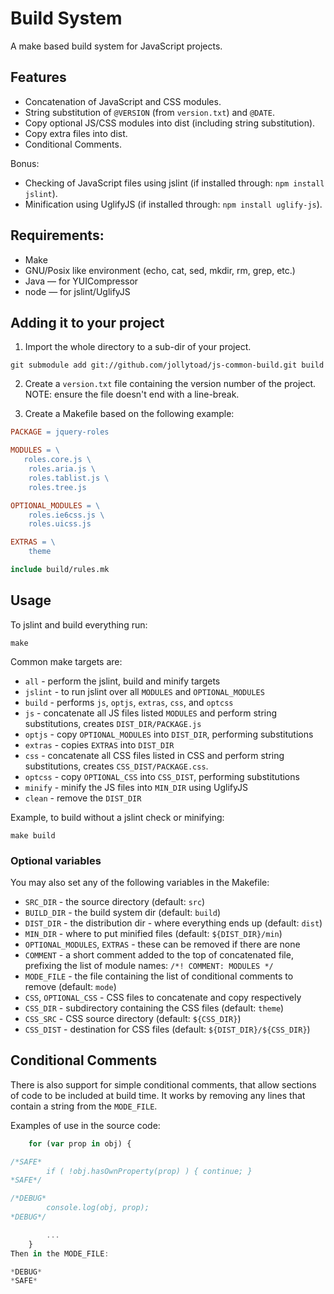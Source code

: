 # Build System

A make based build system for JavaScript projects.

## Features

* Concatenation of JavaScript and CSS modules.
* String substitution of `@VERSION` (from `version.txt`) and `@DATE`.
* Copy optional JS/CSS modules into dist (including string substitution).
* Copy extra files into dist.
* Conditional Comments.

Bonus:
    
* Checking of JavaScript files using jslint (if installed through: `npm install jslint`).
* Minification using UglifyJS (if installed through: `npm install uglify-js`).

## Requirements:
 * Make
 * GNU/Posix like environment (echo, cat, sed, mkdir, rm, grep, etc.)
 * Java — for YUICompressor
 * node — for jslint/UglifyJS

## Adding it to your project

1. Import the whole directory to a sub-dir of your project.
```shell
git submodule add git://github.com/jollytoad/js-common-build.git build
```

2. Create a `version.txt` file containing the version number of the project.
 NOTE: ensure the file doesn't end with a line-break.

3. Create a Makefile based on the following example:
```makefile
PACKAGE = jquery-roles

MODULES = \
   roles.core.js \
	roles.aria.js \
	roles.tablist.js \
	roles.tree.js

OPTIONAL_MODULES = \
	roles.ie6css.js \
	roles.uicss.js

EXTRAS = \
	theme

include build/rules.mk
```

## Usage

To jslint and build everything run:

```shell
make
```

Common make targets are:

* `all` - perform the jslint, build and minify targets
* `jslint` - to run jslint over all `MODULES` and `OPTIONAL_MODULES`
* `build` - performs `js`, `optjs`, `extras`, `css`, and `optcss`
* `js` - concatenate all JS files listed `MODULES` and perform string substitutions, creates `DIST_DIR/PACKAGE.js`
* `optjs` - copy `OPTIONAL_MODULES` into `DIST_DIR`, performing substitutions
* `extras` - copies `EXTRAS` into `DIST_DIR`
* `css` - concatenate all CSS files listed in CSS and perform string substitutions, creates `CSS_DIST/PACKAGE.css`.
* `optcss` - copy `OPTIONAL_CSS` into `CSS_DIST`, performing substitutions
* `minify` - minify the JS files into `MIN_DIR` using UglifyJS
* `clean` - remove the `DIST_DIR`

Example, to build without a jslint check or minifying:

```shell
make build
```

### Optional variables

You may also set any of the following variables in the Makefile:

* `SRC_DIR` - the source directory (default: `src`)
* `BUILD_DIR` - the build system dir (default: `build`)
* `DIST_DIR` - the distribution dir - where everything ends up (default: `dist`)
* `MIN_DIR` - where to put minified files (default: `${DIST_DIR}/min`)
* `OPTIONAL_MODULES`, `EXTRAS` - these can be removed if there are none
* `COMMENT` - a short comment added to the top of concatenated file, prefixing the list of module names: `/*! COMMENT: MODULES */`
* `MODE_FILE` - the file containing the list of conditional comments to remove (default: `mode`)
* `CSS`, `OPTIONAL_CSS` - CSS files to concatenate and copy respectively
* `CSS_DIR` - subdirectory containing the CSS files (default: `theme`)
* `CSS_SRC` - CSS source directory (default: `${CSS_DIR}`)
* `CSS_DIST` - destination for CSS files (default: `${DIST_DIR}/${CSS_DIR}`)

## Conditional Comments

There is also support for simple conditional comments, that allow sections of code to be included at build time.
It works by removing any lines that contain a string from the `MODE_FILE`.

Examples of use in the source code:

```javascript
    for (var prop in obj) {

/*SAFE*
        if ( !obj.hasOwnProperty(prop) ) { continue; }
*SAFE*/

/*DEBUG*
        console.log(obj, prop);
*DEBUG*/

        ...
    }
Then in the MODE_FILE:

*DEBUG*
*SAFE*
```